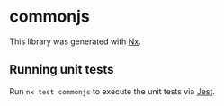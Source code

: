 # commonjs

This library was generated with [Nx](https://nx.dev).

## Running unit tests

Run `nx test commonjs` to execute the unit tests via [Jest](https://jestjs.io).

